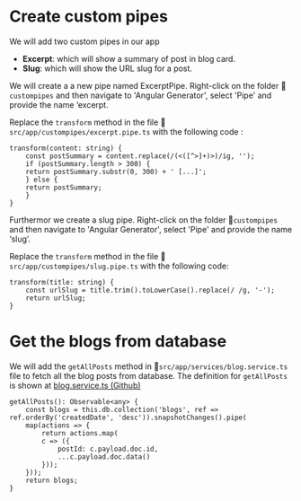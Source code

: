 
# Create custom pipes
We will add two custom pipes in our app

 - **Excerpt**:  which will show a summary of post in blog card.
 - **Slug**:  which will show the URL slug for a post.

We will create a a new pipe named ExcerptPipe. Right-click on the folder 📁```custompipes``` and then navigate to 'Angular Generator', select 'Pipe' and provide the name ‘excerpt.

Replace the `transform` method  in the file 📝 `src/app/custompipes/excerpt.pipe.ts` with the following code :
```
transform(content: string) {
    const postSummary = content.replace(/(<([^>]+)>)/ig, '');
    if (postSummary.length > 300) {
    return postSummary.substr(0, 300) + ' [...]';
    } else {
    return postSummary;
    }
}
```

Furthermor we create a slug pipe. Right-click on the folder 📁```custompipes``` and then navigate to 'Angular Generator', select 'Pipe' and provide the name ‘slug’.

Replace the `transform` method  in the file 📝 `src/app/custompipes/slug.pipe.ts` with the following code:
```
transform(title: string) {
    const urlSlug = title.trim().toLowerCase().replace(/ /g, '-');
    return urlSlug;
}
```

# Get the blogs from database
We will add the `getAllPosts` method in 📝`src/app/services/blog.service.ts` file to fetch all the blog posts from database. The definition for `getAllPosts` is shown at 
[blog.service.ts (Github)](https://github.com/ng-girls/todo-list-tutorial/blob/master/workshops/blog-editor/code/06-services/blog.service.ts#L19-L29)
```
getAllPosts(): Observable<any> {
    const blogs = this.db.collection('blogs', ref => ref.orderBy('createdDate', 'desc')).snapshotChanges().pipe(
    map(actions => {
        return actions.map(
        c => ({
            postId: c.payload.doc.id,
            ...c.payload.doc.data()
        }));
    }));
    return blogs;
}
```